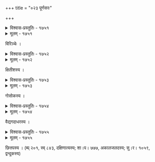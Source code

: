 +++
title = "०२३ पूर्णसरः"

+++



<details><summary>विश्वास-प्रस्तुतिः - १७५१</summary>

घनसमयसरः क्व भृङ्गमालाः  
स्मरसि तदा विहगाः क्व बन्धुवाचः ।  
अकरुणा सहशोषिणी मृणाली  
पुनर् अपि सेयम् अधस्त एव मूर्ध्नि ॥१७५१॥
</details>

<details><summary>मूलम् - १७५१</summary>

घनसमयसरः क्व भृङ्गमालाः  
स्मरसि तदा विहगाः क्व बन्धुवाचः ।  
अकरुणा सहशोषिणी मृणाली  
पुनर् अपि सेयम् अधस्त एव मूर्ध्नि ॥१७५१॥
</details>


विरिञ्चेः ।  



<details><summary>विश्वास-प्रस्तुतिः - १७५२</summary>

तीव्रार्कद्युतिदह्यमानवपुषा दावानलस्योष्मणा   
शोषं दूरम् उपागतेन पथिक क्लेशान् मुहुर् मूर्च्छता ।  
भ्राम्यद्दीनदृशा तृषातुरतया कौपीर् अपो’पीच्छता  
मज्जद्दन्ति पतत्पतत्रि सुकृतैर् एतन् मयाप्तं सरः ॥१७५२॥
</details>

<details><summary>मूलम् - १७५२</summary>

तीव्रार्कद्युतिदह्यमानवपुषा दावानलस्योष्मणा   
शोषं दूरम् उपागतेन पथिक क्लेशान् मुहुर् मूर्च्छता ।  
भ्राम्यद्दीनदृशा तृषातुरतया कौपीर् अपो’पीच्छता  
मज्जद्दन्ति पतत्पतत्रि सुकृतैर् एतन् मयाप्तं सरः ॥१७५२॥
</details>


क्षितीशस्य ।  



<details><summary>विश्वास-प्रस्तुतिः - १७५३</summary>

आस्ताम् एव सरोवरेण्य भवतो दुग्धोदलब्धामृत  
स्वादस्पर्धि सरोजवृन्दखचितं हंसावतंसं पयः ।  
स्फारोल्लोलसुशीतशीकरचयासारप्रसिक्तानिल  
स्पर्शैर् एव मनोहरैर् अपगताः सन्तापशोषक्लमाः ॥१७५३॥
</details>

<details><summary>मूलम् - १७५३</summary>

आस्ताम् एव सरोवरेण्य भवतो दुग्धोदलब्धामृत  
स्वादस्पर्धि सरोजवृन्दखचितं हंसावतंसं पयः ।  
स्फारोल्लोलसुशीतशीकरचयासारप्रसिक्तानिल  
स्पर्शैर् एव मनोहरैर् अपगताः सन्तापशोषक्लमाः ॥१७५३॥
</details>


गोसोकस्य ।   



<details><summary>विश्वास-प्रस्तुतिः - १७५४</summary>

यत् कूपेष्व् अपि दूरनिह्नुतपयोलेशेषु नीतं मनो  
यत् खातेष्व् अपि पङ्कदुर्गसलिलस्तोकेषु दृष्टिः कृता ।  
स्मेरोद्दण्डितपुण्डरीकम् असकृत्कल्लोललीलामयं  
त्वाम् आसाद्य तडाग सम्प्रति स मे शान्तो निदाघज्वरः ॥१७५४॥
</details>

<details><summary>मूलम् - १७५४</summary>

यत् कूपेष्व् अपि दूरनिह्नुतपयोलेशेषु नीतं मनो  
यत् खातेष्व् अपि पङ्कदुर्गसलिलस्तोकेषु दृष्टिः कृता ।  
स्मेरोद्दण्डितपुण्डरीकम् असकृत्कल्लोललीलामयं  
त्वाम् आसाद्य तडाग सम्प्रति स मे शान्तो निदाघज्वरः ॥१७५४॥
</details>


वैद्यगदाधरस्य ।  



<details><summary>विश्वास-प्रस्तुतिः - १७५५</summary>

भेकैः कोटरशायिभिर् मृतम् इव क्ष्मान्तर्गतं कच्छपैः  
पाठीनैस् तनुपङ्कपीठलुठनाद् यस्मिन् मुहुर् मूर्च्छितम् ।  
तस्मिन्न् एव सरस्य् अकालजलदेनागत्य तच् चेष्टितं  
येनाकुम्भनिमग्नवन्यकरिणां यूथैः पयः पीयते ॥१७५५॥
</details>

<details><summary>मूलम् - १७५५</summary>

भेकैः कोटरशायिभिर् मृतम् इव क्ष्मान्तर्गतं कच्छपैः  
पाठीनैस् तनुपङ्कपीठलुठनाद् यस्मिन् मुहुर् मूर्च्छितम् ।  
तस्मिन्न् एव सरस्य् अकालजलदेनागत्य तच् चेष्टितं  
येनाकुम्भनिमग्नवन्यकरिणां यूथैः पयः पीयते ॥१७५५॥
</details>


छित्तपस्य । (ब्प् २०१, स्व् ८४३, दक्षिणात्यस्य; शा।प। ७७७, अकालजलदस्य; सु।र। १०५९, द्वन्दूकस्य)  

